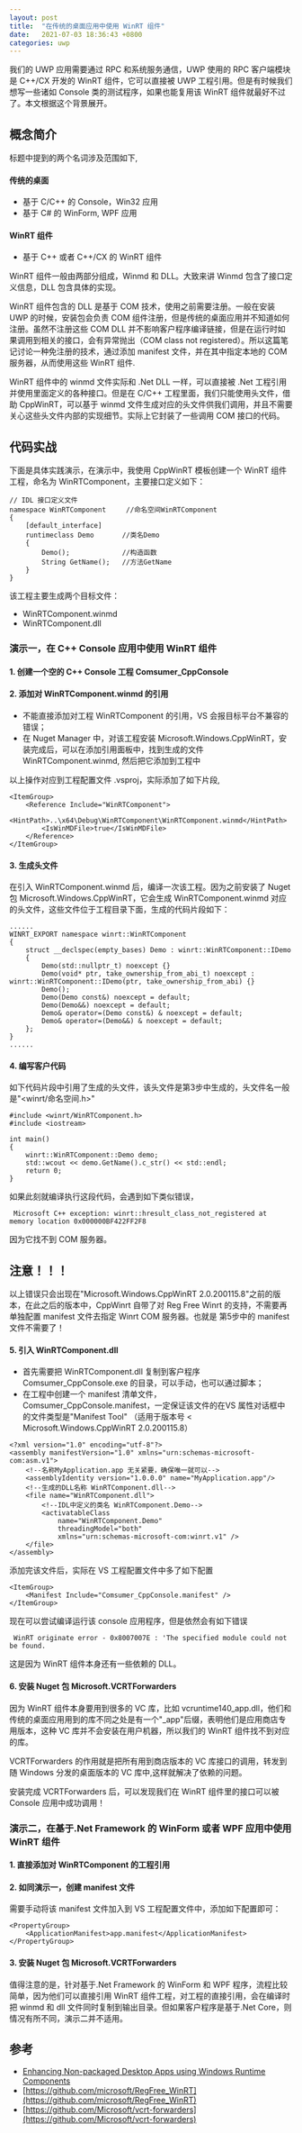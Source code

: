 ```yaml
---
layout: post
title:  "在传统的桌面应用中使用 WinRT 组件"
date:   2021-07-03 18:36:43 +0800
categories: uwp
---
```


我们的 UWP 应用需要通过 RPC 和系统服务通信，UWP 使用的 RPC 客户端模块是 C++/CX 开发的 WinRT 组件，它可以直接被 UWP 工程引用。但是有时候我们想写一些诸如 Console 类的测试程序，如果也能复用该 WinRT 组件就最好不过了。本文根据这个背景展开。

## 概念简介
标题中提到的两个名词涉及范围如下,

#### 传统的桌面
* 基于 C/C++ 的 Console，Win32 应用
* 基于 C# 的 WinForm, WPF 应用

#### WinRT 组件
* 基于 C++ 或者 C++/CX 的 WinRT 组件

WinRT 组件一般由两部分组成，Winmd 和 DLL。大致来讲 Winmd 包含了接口定义信息，DLL 包含具体的实现。

WinRT 组件包含的 DLL 是基于 COM 技术，使用之前需要注册。一般在安装 UWP 的时候，安装包会负责 COM 组件注册，但是传统的桌面应用并不知道如何注册。虽然不注册这些 COM DLL 并不影响客户程序编译链接，但是在运行时如果调用到相关的接口，会有异常抛出（COM class not registered）。所以这篇笔记讨论一种免注册的技术，通过添加 manifest 文件，并在其中指定本地的 COM 服务器，从而使用这些 WinRT 组件.

WinRT 组件中的 winmd 文件实际和 .Net DLL 一样，可以直接被 .Net 工程引用并使用里面定义的各种接口。但是在 C/C++ 工程里面，我们只能使用头文件，借助 CppWinRT，可以基于 winmd 文件生成对应的头文件供我们调用，并且不需要关心这些头文件内部的实现细节。实际上它封装了一些调用 COM 接口的代码。

## 代码实战

下面是具体实践演示，在演示中，我使用 CppWinRT 模板创建一个 WinRT 组件工程，命名为 WinRTComponent，主要接口定义如下：

	// IDL 接口定义文件
	namespace WinRTComponent     //命名空间WinRTComponent
	{
		[default_interface]
		runtimeclass Demo       //类名Demo
		{
			Demo();             //构造函数
			String GetName();   //方法GetName
		}
	}

该工程主要生成两个目标文件：
* WinRTComponent.winmd
* WinRTComponent.dll

### 演示一，在 C++ Console 应用中使用 WinRT 组件
#### 1. 创建一个空的 C++ Console 工程 Comsumer_CppConsole
#### 2. 添加对 WinRTComponent.winmd 的引用
   
   * 不能直接添加对工程 WinRTComponent 的引用，VS 会报目标平台不兼容的错误；
   * 在 Nuget Manager 中，对该工程安装 Microsoft.Windows.CppWinRT，安装完成后，可以在添加引用面板中，找到生成的文件 WinRTComponent.winmd, 然后把它添加到工程中

以上操作对应到工程配置文件 .vsproj，实际添加了如下片段,

	<ItemGroup>
		<Reference Include="WinRTComponent">
			<HintPath>..\x64\Debug\WinRTComponent\WinRTComponent.winmd</HintPath>
			<IsWinMDFile>true</IsWinMDFile>
		</Reference>
	</ItemGroup>

#### 3. 生成头文件

在引入 WinRTComponent.winmd 后，编译一次该工程。因为之前安装了 Nuget 包 Microsoft.Windows.CppWinRT，它会生成 WinRTComponent.winmd 对应的头文件，这些文件位于工程目录下面，生成的代码片段如下：
	
	......
	WINRT_EXPORT namespace winrt::WinRTComponent
	{
		struct __declspec(empty_bases) Demo : winrt::WinRTComponent::IDemo
		{
			Demo(std::nullptr_t) noexcept {}
			Demo(void* ptr, take_ownership_from_abi_t) noexcept : winrt::WinRTComponent::IDemo(ptr, take_ownership_from_abi) {}
			Demo();
			Demo(Demo const&) noexcept = default;
			Demo(Demo&&) noexcept = default;
			Demo& operator=(Demo const&) & noexcept = default;
			Demo& operator=(Demo&&) & noexcept = default;
		};
	}
	......

#### 4. 编写客户代码

如下代码片段中引用了生成的头文件，该头文件是第3步中生成的，头文件名一般是"<winrt/命名空间.h>"

	#include <winrt/WinRTComponent.h>
	#include <iostream>

	int main()
	{
		winrt::WinRTComponent::Demo demo;
		std::wcout << demo.GetName().c_str() << std::endl;
		return 0;
	}



如果此刻就编译执行这段代码，会遇到如下类似错误，

` Microsoft C++ exception: winrt::hresult_class_not_registered at memory location 0x000000BF422FF2F8`

因为它找不到 COM 服务器。

## 注意！！！
以上错误只会出现在"Microsoft.Windows.CppWinRT 2.0.200115.8"之前的版本，在此之后的版本中，CppWinrt 自带了对 Reg Free Winrt 的支持，不需要再单独配置 manifest 文件去指定 Winrt COM 服务器。也就是 第5步中的 manifest 文件不需要了！

#### 5. 引入 WinRTComponent.dll

   * 首先需要把 WinRTComponent.dll 复制到客户程序 Comsumer_CppConsole.exe 的目录，可以手动，也可以通过脚本；
   * 在工程中创建一个 manifest 清单文件，Comsumer_CppConsole.manifest，一定保证该文件的在VS 属性对话框中的文件类型是"Manifest Tool" （适用于版本号 < Microsoft.Windows.CppWinRT 2.0.200115.8）

	<?xml version="1.0" encoding="utf-8"?>
	<assembly manifestVersion="1.0" xmlns="urn:schemas-microsoft-com:asm.v1">
		<!--名称MyApplication.app 无关紧要，确保唯一就可以-->
		<assemblyIdentity version="1.0.0.0" name="MyApplication.app"/>
		<!--生成的DLL名称 WinRTComponent.dll-->
		<file name="WinRTComponent.dll">
			<!--IDL中定义的类名 WinRTComponent.Demo-->
			<activatableClass
				name="WinRTComponent.Demo"
				threadingModel="both"
				xmlns="urn:schemas-microsoft-com:winrt.v1" />
		</file>
	</assembly>

添加完该文件后，实际在 VS 工程配置文件中多了如下配置

	<ItemGroup>
		<Manifest Include="Comsumer_CppConsole.manifest" />
	</ItemGroup>

现在可以尝试编译运行该 console 应用程序，但是依然会有如下错误

` WinRT originate error - 0x8007007E : 'The specified module could not be found.`

这是因为 WinRT 组件本身还有一些依赖的 DLL。

#### 6. 安装 Nuget 包 Microsoft.VCRTForwarders

因为 WinRT 组件本身要用到很多的 VC 库，比如 vcruntime140_app.dll，他们和传统的桌面应用用到的库不同之处是有一个"_app"后缀，表明他们是应用商店专用版本，这种 VC 库并不会安装在用户机器，所以我们的 WinRT 组件找不到对应的库。

VCRTForwarders 的作用就是把所有用到商店版本的 VC 库接口的调用，转发到随 Windows 分发的桌面版本的 VC 库中,这样就解决了依赖的问题。

安装完成 VCRTForwarders 后，可以发现我们在 WinRT 组件里的接口可以被 Console 应用中成功调用！

### 演示二，在基于.Net Framework 的 WinForm 或者 WPF 应用中使用 WinRT 组件

#### 1. 直接添加对 WinRTComponent 的工程引用
#### 2. 如同演示一，创建 manifest 文件

需要手动将该 manifest 文件加入到 VS 工程配置文件中，添加如下配置即可：
	
	<PropertyGroup>
		<ApplicationManifest>app.manifest</ApplicationManifest>
	</PropertyGroup>

#### 3. 安装 Nuget 包 Microsoft.VCRTForwarders

值得注意的是，针对基于.Net Framework 的 WinForm 和 WPF 程序，流程比较简单，因为他们可以直接引用 WinRT 组件工程，对工程的直接引用，会在编译时把 winmd 和 dll 文件同时复制到输出目录。但如果客户程序是基于.Net Core，则情况有所不同，演示二并不适用。

## 参考
- [Enhancing Non-packaged Desktop Apps using Windows Runtime Components](https://blogs.windows.com/windowsdeveloper/2019/04/30/enhancing-non-packaged-desktop-apps-using-windows-runtime-components/)
- [https://github.com/microsoft/RegFree_WinRT](https://github.com/microsoft/RegFree_WinRT)
- [https://github.com/Microsoft/vcrt-forwarders](https://github.com/Microsoft/vcrt-forwarders)